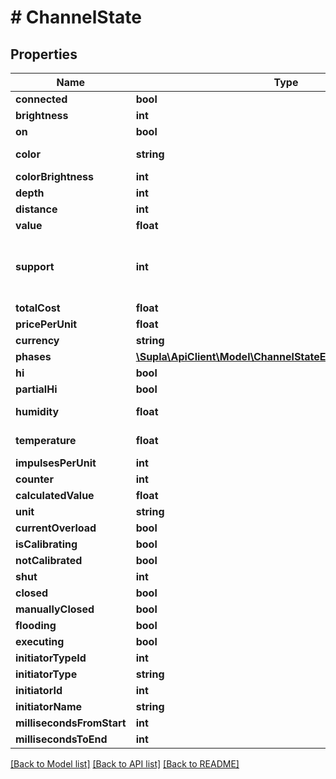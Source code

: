 # # ChannelState

## Properties

Name | Type | Description | Notes
------------ | ------------- | ------------- | -------------
**connected** | **bool** |  | [optional]
**brightness** | **int** | current dimmer brightness value in percent | [optional]
**on** | **bool** |  | [optional]
**color** | **string** | integer (hex) value of a current color, ranging from &#x60;0x000001&#x60; to &#x60;0xFFFFFF&#x60; | [optional]
**colorBrightness** | **int** | color brightness in percent | [optional]
**depth** | **int** |  | [optional]
**distance** | **int** |  | [optional]
**value** | **float** |  | [optional]
**support** | **int** | A bitmask indicating which measurements are supported by the electricity meter. See https://github.com/SUPLA/supla-cloud/blob/master/src/SuplaBundle/Enums/ElectricityMeterSupportBits.php for more info. All not supported measurements will not be present in the response. | [optional]
**totalCost** | **float** |  | [optional]
**pricePerUnit** | **float** |  | [optional]
**currency** | **string** |  | [optional]
**phases** | [**\Supla\ApiClient\Model\ChannelStateElectricityMeterPhase[]**](ChannelStateElectricityMeterPhase.md) |  | [optional]
**hi** | **bool** |  | [optional]
**partialHi** | **bool** |  | [optional]
**humidity** | **float** | value provided by the sensor, including possibly configured delta adjustment | [optional]
**temperature** | **float** | value provided by the sensor, including possibly configured delta adjustment | [optional]
**impulsesPerUnit** | **int** |  | [optional]
**counter** | **int** |  | [optional]
**calculatedValue** | **float** |  | [optional]
**unit** | **string** |  | [optional]
**currentOverload** | **bool** |  | [optional]
**isCalibrating** | **bool** |  | [optional]
**notCalibrated** | **bool** |  | [optional]
**shut** | **int** |  | [optional]
**closed** | **bool** |  | [optional]
**manuallyClosed** | **bool** |  | [optional]
**flooding** | **bool** |  | [optional]
**executing** | **bool** |  |
**initiatorTypeId** | **int** |  | [optional]
**initiatorType** | **string** |  | [optional]
**initiatorId** | **int** |  | [optional]
**initiatorName** | **string** |  | [optional]
**millisecondsFromStart** | **int** |  | [optional]
**millisecondsToEnd** | **int** |  | [optional]

[[Back to Model list]](../../README.md#models) [[Back to API list]](../../README.md#endpoints) [[Back to README]](../../README.md)
